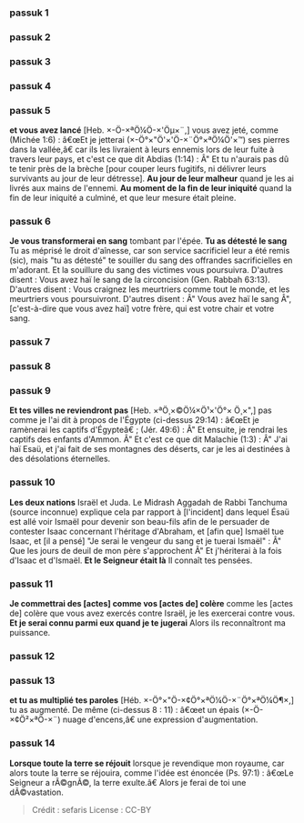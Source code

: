 
### passuk 1

### passuk 2

### passuk 3

### passuk 4

### passuk 5
<b>et vous avez lancé</b> [Heb. ×-Ö-×ªÖ¼Ö-×'Öµ×¨,] vous avez jeté, comme (Michée 1:6) : â€œEt je jetterai (×-Ö°×"Ö'×'Ö-×¨Ö°×ªÖ¼Ö'×™) ses pierres dans la vallée,â€ car ils les livraient à leurs ennemis lors de leur fuite à travers leur pays, et c'est ce que dit Abdias (1:14) : Â" Et tu n'aurais pas dû te tenir près de la brèche [pour couper leurs fugitifs, ni délivrer leurs survivants au jour de leur détresse].
<b>Au jour de leur malheur</b> quand je les ai livrés aux mains de l'ennemi.
<b>Au moment de la fin de leur iniquité</b> quand la fin de leur iniquité a culminé, et que leur mesure était pleine.

### passuk 6
<b>Je vous transformerai en sang</b> tombant par l'épée.
<b>Tu as détesté le sang</b> Tu as méprisé le droit d'aînesse, car son service sacrificiel leur a été remis (sic), mais "tu as détesté" te souiller du sang des offrandes sacrificielles en m'adorant. Et la souillure du sang des victimes vous poursuivra. D'autres disent : Vous avez haï le sang de la circoncision (Gen. Rabbah 63:13). D'autres disent : Vous craignez les meurtriers comme tout le monde, et les meurtriers vous poursuivront. D'autres disent : Â" Vous avez haï le sang Â", [c'est-à-dire que vous avez haï] votre frère, qui est votre chair et votre sang.

### passuk 7

### passuk 8

### passuk 9
<b>Et tes villes ne reviendront pas</b> [Heb. ×ªÖ¸×©Ö¼×Ö¹×'Ö°× Ö¸×",] pas comme je l'ai dit à propos de l'Égypte (ci-dessus 29:14) : â€œEt je ramènerai les captifs d'Égypteâ€ ; (Jér. 49:6) : Â" Et ensuite, je rendrai les captifs des enfants d'Ammon. Â" Et c'est ce que dit Malachie (1:3) : Â" J'ai haï Esaü, et j'ai fait de ses montagnes des déserts, car je les ai destinées à des désolations éternelles.

### passuk 10
<b>Les deux nations</b> Israël et Juda. Le Midrash Aggadah de Rabbi Tanchuma (source inconnue) explique cela par rapport à [l'incident] dans lequel Ésaü est allé voir Ismaël pour devenir son beau-fils afin de le persuader de contester Isaac concernant l'héritage d'Abraham, et [afin que] Ismaël tue Isaac, et [il a pensé] "Je serai le vengeur du sang et je tuerai Ismaël" : Â" Que les jours de deuil de mon père s'approchent Â" Et j'hériterai à la fois d'Isaac et d'Ismaël.
<b>Et le Seigneur était là</b> Il connaît tes pensées.

### passuk 11
<b>Je commettrai des [actes] comme vos [actes de] colère</b> comme les [actes de] colère que vous avez exercés contre Israël, je les exercerai contre vous.
<b>Et je serai connu parmi eux quand je te jugerai</b> Alors ils reconnaîtront ma puissance.

### passuk 12

### passuk 13
<b>et tu as multiplié tes paroles</b> [Héb. ×-Ö°×"Ö-×¢Ö°×ªÖ¼Ö-×¨Ö°×ªÖ¼Ö¶×,] tu as augmenté. De même (ci-dessus 8 : 11) : â€œet un épais (×-Ö-×¢Ö²×ªÖ-×¨) nuage d'encens,â€ une expression d'augmentation.

### passuk 14
<b>Lorsque toute la terre se réjouit</b> lorsque je revendique mon royaume, car alors toute la terre se réjouira, comme l'idée est énoncée (Ps. 97:1) : â€œLe Seigneur a rÃ©gnÃ©, la terre exulte.â€ Alors je ferai de toi une dÃ©vastation.

>Crédit : sefaris
>License : CC-BY